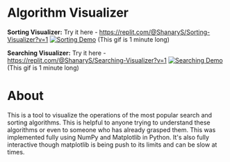 # Algorithm Visualizer
**Sorting Visualizer:** Try it here - https://replit.com/@ShanaryS/Sorting-Visualizer?v=1
[![Sorting Demo](https://user-images.githubusercontent.com/86130442/131289060-9d2ca6a5-ad37-464c-bcdc-fbd57ab08cdd.gif)](https://user-images.githubusercontent.com/86130442/131289060-9d2ca6a5-ad37-464c-bcdc-fbd57ab08cdd.gif)
(This gif is 1 minute long)

**Searching Visualizer:** Try it here - https://replit.com/@ShanaryS/Searching-Visualizer?v=1
[![Searching Demo](https://user-images.githubusercontent.com/86130442/131287945-a9409a1d-7f8e-4396-af52-14591e421225.gif)](https://user-images.githubusercontent.com/86130442/131287945-a9409a1d-7f8e-4396-af52-14591e421225.gif)
(This gif is 1 minute long)

# About
This is a tool to visualize the operations of the most popular search and sorting algorithms. This is helpful to anyone trying to understand these algorithms or even to someone who has already grasped them. This was implemented fully using NumPy and Matplotlib in Python. It's also fully interactive though matplotlib is being push to its limits and can be slow at times.
